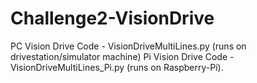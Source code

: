 # Challenge2-VisionDrive

PC Vision Drive Code - VisionDriveMultiLines.py (runs on drivestation/simulator machine)
Pi Vision Drive Code - VisionDriveMultiLines_Pi.py (runs on Raspberry-Pi).
